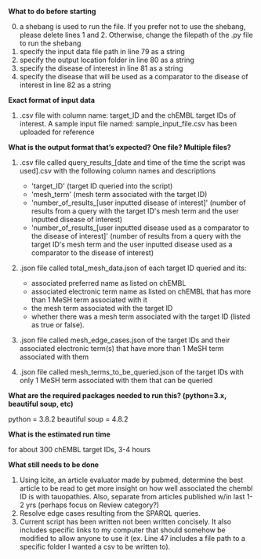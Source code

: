 **What to do before starting** 

0) a shebang is used to run the file. If you prefer not to use the shebang, please delete lines 1 and 2. Otherwise, change the filepath of the .py file to run the shebang
1) specify the input data file path in line 79 as a string
2) specify the output location folder in line 80 as a string
3) specify the disease of interest in line 81 as a string
4) specify the disease that will be used as a comparator to the disease of interest in line 82 as a string

**Exact format of input data**

1) .csv file with column name: target_ID and the chEMBL target IDs of interest. A sample input file named: sample_input_file.csv has been uploaded for reference

**What is the output format that’s expected? One file? Multiple files?**

1) .csv file called query_results_[date and time of the time the script was used].csv with the following column names and descriptions
    - 'target_ID' (target ID queried into the script)
    - 'mesh_term' (mesh term associated with the target ID)
    - 'number_of_results_[user inputted disease of interest]' (number of results from a query with the target ID's mesh term and the user inputted disease of interest)
    - 'number_of_results_[user inputted disease used as a comparator to the disease of interest]' (number of results from a query with the target ID's mesh term and the user inputted disease used as a comparator to the disease of interest)

2) .json file called total_mesh_data.json of each target ID queried and its: 
    - associated preferred name as listed on chEMBL
    - associated electronic term name as listed on chEMBL that has more than 1 MeSH term associated with it
    - the mesh term associated with the target ID
    - whether there was a mesh term associated with the target ID (listed as true or false).

3) .json file called mesh_edge_cases.json of the target IDs and their associated electronic term(s) that have more than 1 MeSH term associated with them

4) .json file called mesh_terms_to_be_queried.json of the target IDs with only 1 MeSH term associated with them that can be queried

**What are the required packages needed to run this? (python=3.x, beautiful soup, etc)**

python = 3.8.2
beautiful soup = 4.8.2

**What is the estimated run time**

for about 300 chEMBL target IDs, 3-4 hours

**What still needs to be done**

1. Using Icite, an article evaluator made by pubmed, determine the best article to be read to get more insight on how well associated the chembl ID is with tauopathies. Also, separate from articles published w/in last 1-2 yrs (perhaps focus on Review category?)
2. Resolve edge cases resulting from the SPARQL queries.
3. Current script has been written not been written concisely. It also includes specific links to my computer that should somehow be modified to allow anyone to use it (ex. Line 47 includes a file path to a specific folder I wanted a csv to be written to).

